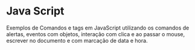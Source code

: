 # Java Script 
 Exemplos de Comandos e tags em JavaScript utilizando os comandos de alertas, eventos com objetos, interação com clica e ao passar o mouse, escrever no documento e com marcação de data e hora.

